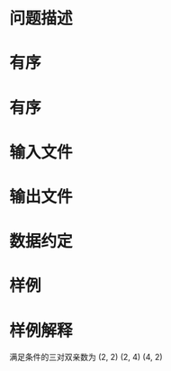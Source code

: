 

# 问题描述



# 有序 



# 有序 



# 输入文件



# 输出文件



# 数据约定



# 样例



# 样例解释


<p>
满足条件的三对双亲数为 (2, 2) (2, 4) (4, 2)
</p>
<p>
<br/>
 
</p>
